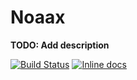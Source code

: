 # Noaax

**TODO: Add description**

[![Build Status](https://travis-ci.org/nayed/noaax.svg?branch=master)](https://travis-ci.org/nayed/noaax)
[![Inline docs](http://inch-ci.org/github/nayed/noaax.svg?branch=master)](http://inch-ci.org/github/nayed/noaax)

